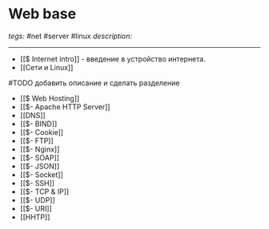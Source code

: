 # Web base
*tegs:* #net #server #linux
*description:* 

---

- [[$ Internet intro]] - введение в устройство интернета.
- [[Сети и Linux]]


#TODO добавить описание и сделать разделение
- [[$ Web Hosting]]
- [[$- Apache HTTP Server]]
- [[DNS]]
- [[$- BIND]]
- [[$- Cookie]]
- [[$- FTP]]
- [[$- Nginx]]
- [[$- SOAP]]
- [[$- JSON]]
- [[$- Socket]]
- [[$- SSH]]
- [[$- TCP & IP]]
- [[$- UDP]]
- [[$- URI]]
- [[HHTP]]